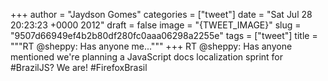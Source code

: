 
+++
author = "Jaydson Gomes"
categories = ["tweet"]
date = "Sat Jul 28 20:23:23 +0000 2012"
draft = false
image = "{TWEET_IMAGE}"
slug = "9507d66949ef4b2b80df280fc0aaa06298a2255e"
tags = ["tweet"]
title = """RT @sheppy: Has anyone me..."""
+++
RT @sheppy: Has anyone mentioned we're planning a JavaScript docs localization sprint for #BrazilJS? We are! #FirefoxBrasil
